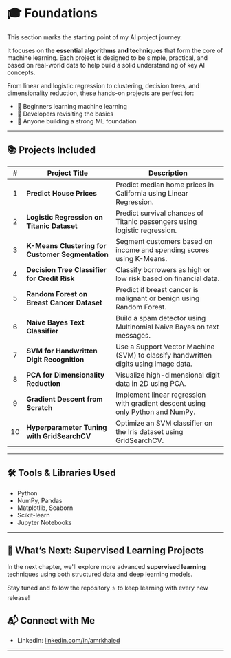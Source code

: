 # 🎓 Foundations

This section marks the starting point of my AI project journey.

It focuses on the **essential algorithms and techniques** that form the core of machine learning. Each project is designed to be simple, practical, and based on real-world data to help build a solid understanding of key AI concepts.

From linear and logistic regression to clustering, decision trees, and dimensionality reduction, these hands-on projects are perfect for:

- 📘 Beginners learning machine learning  
- 🔁 Developers revisiting the basics  
- 🚀 Anyone building a strong ML foundation

---

## 📚 Projects Included


| #  | Project Title                                | Description |
|:--:|----------------------------------------------|-------------|
| 1  | **Predict House Prices**                     | Predict median home prices in California using Linear Regression. |
| 2  | **Logistic Regression on Titanic Dataset**   | Predict survival chances of Titanic passengers using logistic regression. |
| 3  | **K-Means Clustering for Customer Segmentation** | Segment customers based on income and spending scores using K-Means. |
| 4  | **Decision Tree Classifier for Credit Risk** | Classify borrowers as high or low risk based on financial data. |
| 5  | **Random Forest on Breast Cancer Dataset**   | Predict if breast cancer is malignant or benign using Random Forest. |
| 6  | **Naive Bayes Text Classifier**              | Build a spam detector using Multinomial Naive Bayes on text messages. |
| 7  | **SVM for Handwritten Digit Recognition**    | Use a Support Vector Machine (SVM) to classify handwritten digits using image data. |
| 8  | **PCA for Dimensionality Reduction**         | Visualize high-dimensional digit data in 2D using PCA. |
| 9  | **Gradient Descent from Scratch**            | Implement linear regression with gradient descent using only Python and NumPy. |
| 10 | **Hyperparameter Tuning with GridSearchCV**  | Optimize an SVM classifier on the Iris dataset using GridSearchCV. |


---

## 🛠 Tools & Libraries Used

- Python  
- NumPy, Pandas  
- Matplotlib, Seaborn  
- Scikit-learn  
- Jupyter Notebooks  

---

## 🔮 What’s Next: Supervised Learning Projects

In the next chapter, we'll explore more advanced **supervised learning** techniques using both structured data and deep learning models.

Stay tuned and follow the repository ⭐ to keep learning with every new release!

## 📬 Connect with Me

- LinkedIn: [linkedin.com/in/amrkhaled](https://linkedin.com/in/amrkhaled)

---
